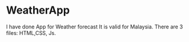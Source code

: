 # WeatherApp
I have done App for Weather forecast 
It is valid for Malaysia.
There are 3 files: HTML,CSS, Js.
